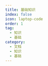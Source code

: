```yaml
---
title: 基础知识
index: false
icon: laptop-code
order: 1
tag:
  - 知识
  - 基础
category:
  - 文档
  - 知识
  - 基础
---
```


<Catalog />
